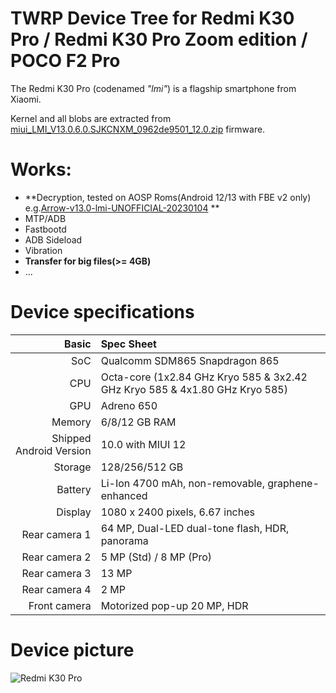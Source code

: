 TWRP Device Tree for Redmi K30 Pro / Redmi K30 Pro Zoom edition / POCO F2 Pro
=========================================

The Redmi K30 Pro (codenamed _"lmi"_) is a flagship smartphone from Xiaomi.

Kernel and all blobs are extracted from [miui_LMI_V13.0.6.0.SJKCNXM_0962de9501_12.0.zip](https://bigota.d.miui.com/V13.0.6.0.SJKCNXM/miui_LMI_V13.0.6.0.SJKCNXM_0962de9501_12.0.zip) firmware.

# Works:
- **Decryption, tested on AOSP Roms(Android 12/13 with FBE v2 only) e.g.[Arrow-v13.0-lmi-UNOFFICIAL-20230104](https://sourceforge.net/projects/rom-sponmer/files/ArrowOS/Arrow-v13.0-lmi-UNOFFICIAL-20230104-VANILLA.zip/download) **
- MTP/ADB
- Fastbootd
- ADB Sideload
- Vibration
- **Transfer for big files(>= 4GB)**
- ...

# Device specifications

Basic   | Spec Sheet
-------:|:-------------------------
SoC     | Qualcomm SDM865 Snapdragon 865
CPU     | Octa-core (1x2.84 GHz Kryo 585 & 3x2.42 GHz Kryo 585 & 4x1.80 GHz Kryo 585)
GPU     | Adreno 650
Memory  | 6/8/12 GB RAM
Shipped Android Version | 10.0 with MIUI 12
Storage | 128/256/512 GB
Battery | Li-Ion 4700 mAh, non-removable, graphene-enhanced
Display | 1080 x 2400 pixels, 6.67 inches
Rear camera 1 | 64 MP, Dual-LED dual-tone flash, HDR, panorama
Rear camera 2 | 5 MP (Std) / 8 MP (Pro)
Rear camera 3 | 13 MP
Rear camera 4 | 2 MP
Front camera  | Motorized pop-up 20 MP, HDR

# Device picture

![Redmi K30 Pro ](https://cdn.cnbj1.fds.api.mi-img.com/mi-mall/46f95bd552fa134820a7daea19e507ef.png "Redmi K30 Pro")
